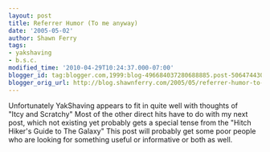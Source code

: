 ```yaml
---
layout: post
title: Referrer Humor (To me anyway)
date: '2005-05-02'
author: Shawn Ferry
tags:
- yakshaving
- b.s.c.
modified_time: '2010-04-29T10:24:37.000-07:00'
blogger_id: tag:blogger.com,1999:blog-496684037280688885.post-5064744303900767379
blogger_orig_url: http://blog.shawnferry.com/2005/05/referrer-humor-to-me-anyway.html
---
```


Unfortunately YakShaving appears to fit in quite well with thoughts of  
"Itcy and Scratchy" Most of the other direct hits have to do with my next  
post, which not existing yet probably gets a special tense from the "Hitch  
Hiker's Guide to The Galaxy" This post will probably get some poor people  
who are looking for something useful or informative or both as well.  

